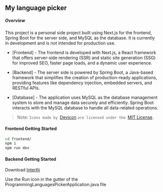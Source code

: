 ## My language picker

##### Overview

This project is a personal side project built using Next.js for the frontend, Spring Boot for the server side, and MySQL as the database. It is currently in development and is not intended for production use.

- [Frontend] - The frontend is developed with Next.js, a React framework that offers server-side rendering (SSR) and static site generation (SSG) for improved SEO, faster page loads, and a dynamic user experience.

- [Backend] - The server side is powered by Spring Boot, a Java-based framework that simplifies the creation of production-ready applications, providing features like dependency injection, embedded servers, and RESTful APIs.

- [Database] - The application uses MySQL as the database management system to store and manage data securely and efficiently. Spring Boot interacts with the MySQL database to handle all data-related operations.

> Note: `Icons made by `[Devicon](https://devicon.dev/) `are licensed under the `[MIT License](https://opensource.org/licenses/MIT)`.`

#### Frontend Getting Started

```sh
cd frontend/
npm i
npm run dev
```

#### Backend Getting Started

Download [Interllij](https://www.jetbrains.com/idea/download/)

Use the Run icon in the gutter of the ProgrammingLanguagesPickerApplication.java file
